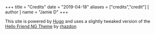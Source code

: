 +++
title = "Credits"
date = "2019-04-18"
aliases = ["credits","credit"]
[ author ]
  name = "Jamie D"
+++

This site is powered by [Hugo](http://gohugo.io) and uses a slightly tweaked version of the [Hello Friend NG Theme](https://github.com/rhazdon/hugo-theme-hello-friend-ng) by [rhazdon](https://github.com/rhazdon)